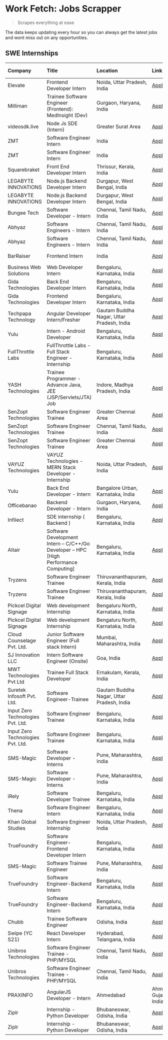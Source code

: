 # Work Fetch: Jobs Scrapper
> Scrapes everything at ease

The data keeps updating every hour so you can always get the latest jobs and wont miss out on any opportunities.

## SWE Internships
<!--START_SECTION:workfetch-->
| Company                           | Title                                                                               | Location                                  | Link                                                                                                                                                                                                                                                                                                           | Date Posted   |
|:----------------------------------|:------------------------------------------------------------------------------------|:------------------------------------------|:---------------------------------------------------------------------------------------------------------------------------------------------------------------------------------------------------------------------------------------------------------------------------------------------------------------|:--------------|
| Elevate                           | Frontend Developer Intern                                                           | Noida, Uttar Pradesh, India               | [Apply](https://in.linkedin.com/jobs/view/frontend-developer-intern-at-elevate-3840594170?position=10&pageNum=7&refId=KXUzdT48QtrEKWKGFYhESg%3D%3D&trackingId=pYZasKi%2BnzInkYFwgVtUuQ%3D%3D&trk=public_jobs_jserp-result_search-card)                                                                         | 2024-03-02    |
| Milliman                          | Trainee Software Engineer (Frontend): MedInsight (Dev)                              | Gurgaon, Haryana, India                   | [Apply](https://in.linkedin.com/jobs/view/trainee-software-engineer-frontend-medinsight-dev-at-milliman-3792874280?position=9&pageNum=0&refId=INucGx2jsZF8ovZ5QzlmAQ%3D%3D&trackingId=zGY%2BqVmoVY2cfZdQCZ%2FIYw%3D%3D&trk=public_jobs_jserp-result_search-card)                                               | 2024-03-01    |
| videosdk.live                     | Node Js SDE (Intern)                                                                | Greater Surat Area                        | [Apply](https://in.linkedin.com/jobs/view/node-js-sde-intern-at-videosdk-live-3843903369?position=36&pageNum=0&refId=INucGx2jsZF8ovZ5QzlmAQ%3D%3D&trackingId=HTY%2BJg13cWwyEok7meoJGw%3D%3D&trk=public_jobs_jserp-result_search-card)                                                                          | 2024-03-01    |
| ZMT                               | Software Engineer Intern                                                            | India                                     | [Apply](https://in.linkedin.com/jobs/view/software-engineer-intern-at-zmt-3840528433?position=57&pageNum=0&refId=INucGx2jsZF8ovZ5QzlmAQ%3D%3D&trackingId=oXhCbrEYkcp7tfB3vcB%2Btw%3D%3D&trk=public_jobs_jserp-result_search-card)                                                                              | 2024-03-01    |
| ZMT                               | Software Engineer Intern                                                            | India                                     | [Apply](https://in.linkedin.com/jobs/view/software-engineer-intern-at-zmt-3840528433?position=7&pageNum=5&refId=FmkYDCA%2FdHNELD8QXWGVvg%3D%3D&trackingId=oMA3unhmwqGETxlA5a1x6g%3D%3D&trk=public_jobs_jserp-result_search-card)                                                                               | 2024-03-01    |
| Squarebraket                      | Front End Developer Intern                                                          | Thrissur, Kerala, India                   | [Apply](https://in.linkedin.com/jobs/view/front-end-developer-intern-at-squarebraket-3838541191?position=15&pageNum=0&refId=INucGx2jsZF8ovZ5QzlmAQ%3D%3D&trackingId=sKm5JXXyr%2B1qMyRg0zoynQ%3D%3D&trk=public_jobs_jserp-result_search-card)                                                                   | 2024-02-29    |
| LEGABYTE INNOVATIONS              | Node.js Backend Developer Intern                                                    | Durgapur, West Bengal, India              | [Apply](https://in.linkedin.com/jobs/view/node-js-backend-developer-intern-at-legabyte-innovations-3842647664?position=53&pageNum=0&refId=INucGx2jsZF8ovZ5QzlmAQ%3D%3D&trackingId=Vsycl6gzMMMvAIWKt6Sk7Q%3D%3D&trk=public_jobs_jserp-result_search-card)                                                       | 2024-02-29    |
| LEGABYTE INNOVATIONS              | Node.js Backend Developer Intern                                                    | Durgapur, West Bengal, India              | [Apply](https://in.linkedin.com/jobs/view/node-js-backend-developer-intern-at-legabyte-innovations-3842647664?position=3&pageNum=5&refId=FmkYDCA%2FdHNELD8QXWGVvg%3D%3D&trackingId=JOASQI%2BpKjA2hkiu9f3cbQ%3D%3D&trk=public_jobs_jserp-result_search-card)                                                    | 2024-02-29    |
| Bungee Tech                       | Software Developer - Intern                                                         | Chennai, Tamil Nadu, India                | [Apply](https://in.linkedin.com/jobs/view/software-developer-intern-at-bungee-tech-3842220746?position=50&pageNum=0&refId=INucGx2jsZF8ovZ5QzlmAQ%3D%3D&trackingId=2xEM0FzJerBNzzmhI4FRKg%3D%3D&trk=public_jobs_jserp-result_search-card)                                                                       | 2024-02-28    |
| Abhyaz                            | Software Engineers - Intern                                                         | Chennai, Tamil Nadu, India                | [Apply](https://in.linkedin.com/jobs/view/software-engineers-intern-at-abhyaz-3842331306?position=59&pageNum=0&refId=INucGx2jsZF8ovZ5QzlmAQ%3D%3D&trackingId=R6T4VTv2%2FRiB0BuksDwpLg%3D%3D&trk=public_jobs_jserp-result_search-card)                                                                          | 2024-02-28    |
| Abhyaz                            | Software Engineers - Intern                                                         | Chennai, Tamil Nadu, India                | [Apply](https://in.linkedin.com/jobs/view/software-engineers-intern-at-abhyaz-3842331306?position=9&pageNum=5&refId=FmkYDCA%2FdHNELD8QXWGVvg%3D%3D&trackingId=FlKhNNTQk0DJQowxqd%2B%2FrA%3D%3D&trk=public_jobs_jserp-result_search-card)                                                                       | 2024-02-28    |
| BarRaiser                         | Frontend Intern                                                                     | India                                     | [Apply](https://in.linkedin.com/jobs/view/frontend-intern-at-barraiser-3830344799?position=5&pageNum=7&refId=KXUzdT48QtrEKWKGFYhESg%3D%3D&trackingId=YbaB3RWFwh6wVrjKA5p9cA%3D%3D&trk=public_jobs_jserp-result_search-card)                                                                                    | 2024-02-27    |
| Business Web Solutions            | Web Developer Intern                                                                | Bengaluru, Karnataka, India               | [Apply](https://in.linkedin.com/jobs/view/web-developer-intern-at-business-web-solutions-3839906144?position=19&pageNum=0&refId=INucGx2jsZF8ovZ5QzlmAQ%3D%3D&trackingId=%2BPcG3ScN%2Bt75f3WB6yNgaQ%3D%3D&trk=public_jobs_jserp-result_search-card)                                                             | 2024-02-26    |
| Gida Technologies                 | Back End Developer Intern                                                           | Bengaluru, Karnataka, India               | [Apply](https://in.linkedin.com/jobs/view/back-end-developer-intern-at-gida-technologies-3836849295?position=48&pageNum=0&refId=INucGx2jsZF8ovZ5QzlmAQ%3D%3D&trackingId=8hztyoFn8ufooFAbwzNfVA%3D%3D&trk=public_jobs_jserp-result_search-card)                                                                 | 2024-02-23    |
| Gida Technologies                 | Frontend Developer Intern                                                           | Bengaluru, Karnataka, India               | [Apply](https://in.linkedin.com/jobs/view/frontend-developer-intern-at-gida-technologies-3836040945?position=14&pageNum=0&refId=INucGx2jsZF8ovZ5QzlmAQ%3D%3D&trackingId=G8M0QnQ5pPbHLc6OKoBuTw%3D%3D&trk=public_jobs_jserp-result_search-card)                                                                 | 2024-02-21    |
| Techpapa Technology               | Angular Developer Intern/Fresher                                                    | Gautam Buddha Nagar, Uttar Pradesh, India | [Apply](https://in.linkedin.com/jobs/view/angular-developer-intern-fresher-at-techpapa-technology-3834305862?position=45&pageNum=0&refId=INucGx2jsZF8ovZ5QzlmAQ%3D%3D&trackingId=4UkgCz4WjFCwTX%2Fa%2BRYWMg%3D%3D&trk=public_jobs_jserp-result_search-card)                                                    | 2024-02-20    |
| Yulu                              | Intern - Android Developer                                                          | Bengaluru, Karnataka, India               | [Apply](https://in.linkedin.com/jobs/view/intern-android-developer-at-yulu-3834459982?position=46&pageNum=0&refId=INucGx2jsZF8ovZ5QzlmAQ%3D%3D&trackingId=wXfZYtvRfnfdTNwZsU83SQ%3D%3D&trk=public_jobs_jserp-result_search-card)                                                                               | 2024-02-19    |
| FullThrottle Labs                 | FullThrottle Labs - Full Stack Engineer - Internship                                | Bengaluru, Karnataka, India               | [Apply](https://in.linkedin.com/jobs/view/fullthrottle-labs-full-stack-engineer-internship-at-fullthrottle-labs-3829636016?position=44&pageNum=0&refId=INucGx2jsZF8ovZ5QzlmAQ%3D%3D&trackingId=Eb%2B8oqfP38ioifjq9eW4uw%3D%3D&trk=public_jobs_jserp-result_search-card)                                        | 2024-02-17    |
| YASH Technologies                 | Trainee Programmer - Advance Java, JEE (JSP/Servlets/JTA) Job                       | Indore, Madhya Pradesh, India             | [Apply](https://in.linkedin.com/jobs/view/trainee-programmer-advance-java-jee-jsp-servlets-jta-job-at-yash-technologies-3811759183?position=13&pageNum=0&refId=INucGx2jsZF8ovZ5QzlmAQ%3D%3D&trackingId=1unpZqXzU8qse%2BOXlKfr%2Bg%3D%3D&trk=public_jobs_jserp-result_search-card)                              | 2024-02-13    |
| SenZopt Technologies              | Software Engineer Trainee                                                           | Greater Chennai Area                      | [Apply](https://in.linkedin.com/jobs/view/software-engineer-trainee-at-senzopt-technologies-3827688781?position=31&pageNum=0&refId=INucGx2jsZF8ovZ5QzlmAQ%3D%3D&trackingId=7ZSmOjRpLpFJa0eqQ66NDg%3D%3D&trk=public_jobs_jserp-result_search-card)                                                              | 2024-02-12    |
| SenZopt Technologies              | Software Engineer Trainee                                                           | Chennai, Tamil Nadu, India                | [Apply](https://in.linkedin.com/jobs/view/software-engineer-trainee-at-senzopt-technologies-3827686880?position=41&pageNum=0&refId=INucGx2jsZF8ovZ5QzlmAQ%3D%3D&trackingId=afrcHcUAWu8w3p0%2FMm6OlQ%3D%3D&trk=public_jobs_jserp-result_search-card)                                                            | 2024-02-12    |
| SenZopt Technologies              | Software Engineer Trainee                                                           | Greater Chennai Area                      | [Apply](https://in.linkedin.com/jobs/view/software-engineer-trainee-at-senzopt-technologies-3827688781?position=6&pageNum=2&refId=tHoZUWJYMCtOZbQJFJAlgA%3D%3D&trackingId=%2BSv9BRDKRFKuf7u%2Fk%2Fjqdg%3D%3D&trk=public_jobs_jserp-result_search-card)                                                         | 2024-02-12    |
| VAYUZ Technologies                | VAYUZ Technologies - MERN Stack Developer - Internship                              | Noida, Uttar Pradesh, India               | [Apply](https://in.linkedin.com/jobs/view/vayuz-technologies-mern-stack-developer-internship-at-vayuz-technologies-3822619356?position=47&pageNum=0&refId=INucGx2jsZF8ovZ5QzlmAQ%3D%3D&trackingId=gTVc5pOGtYj%2FVWoShTUyhQ%3D%3D&trk=public_jobs_jserp-result_search-card)                                     | 2024-02-10    |
| Yulu                              | Back End Developer - Intern                                                         | Bangalore Urban, Karnataka, India         | [Apply](https://in.linkedin.com/jobs/view/back-end-developer-intern-at-yulu-3821682220?position=5&pageNum=0&refId=INucGx2jsZF8ovZ5QzlmAQ%3D%3D&trackingId=Nr24DYQFNnn95fm4Q0EbeQ%3D%3D&trk=public_jobs_jserp-result_search-card)                                                                               | 2024-02-04    |
| Officebanao                       | Backend Developer - Intern                                                          | Gurgaon, Haryana, India                   | [Apply](https://in.linkedin.com/jobs/view/backend-developer-intern-at-officebanao-3814263731?position=22&pageNum=0&refId=INucGx2jsZF8ovZ5QzlmAQ%3D%3D&trackingId=Fsfhwhu%2B6vSmMBxhz8%2FZ%2Fw%3D%3D&trk=public_jobs_jserp-result_search-card)                                                                  | 2024-01-31    |
| Infilect                          | SDE internship ( Backend )                                                          | Bengaluru, Karnataka, India               | [Apply](https://in.linkedin.com/jobs/view/sde-internship-backend-at-infilect-3815120558?position=23&pageNum=0&refId=INucGx2jsZF8ovZ5QzlmAQ%3D%3D&trackingId=vgaWXx41RRITMbosND8tQw%3D%3D&trk=public_jobs_jserp-result_search-card)                                                                             | 2024-01-25    |
| Altair                            | Software Development Intern – C/C++/Go Developer – HPC [High Performance Computing] | Bengaluru, Karnataka, India               | [Apply](https://in.linkedin.com/jobs/view/software-development-intern-%E2%80%93-c-c%2B%2B-go-developer-%E2%80%93-hpc-high-performance-computing-at-altair-3809167074?position=4&pageNum=7&refId=KXUzdT48QtrEKWKGFYhESg%3D%3D&trackingId=ZCmkhov2rNfD75ZNdQyDTA%3D%3D&trk=public_jobs_jserp-result_search-card) | 2024-01-19    |
| Tryzens                           | Software Engineer Trainee                                                           | Thiruvananthapuram, Kerala, India         | [Apply](https://in.linkedin.com/jobs/view/software-engineer-trainee-at-tryzens-3809363491?position=34&pageNum=0&refId=INucGx2jsZF8ovZ5QzlmAQ%3D%3D&trackingId=fDvvPEgfIlreTplZFUwQqA%3D%3D&trk=public_jobs_jserp-result_search-card)                                                                           | 2024-01-18    |
| Tryzens                           | Software Engineer Trainee                                                           | Thiruvananthapuram, Kerala, India         | [Apply](https://in.linkedin.com/jobs/view/software-engineer-trainee-at-tryzens-3809363491?position=9&pageNum=2&refId=tHoZUWJYMCtOZbQJFJAlgA%3D%3D&trackingId=J%2Fd4JnYcruC2AXfOCxn0zQ%3D%3D&trk=public_jobs_jserp-result_search-card)                                                                          | 2024-01-18    |
| Pickcel Digital Signage           | Web development Internship                                                          | Bengaluru North, Karnataka, India         | [Apply](https://in.linkedin.com/jobs/view/web-development-internship-at-pickcel-digital-signage-3826062393?position=54&pageNum=0&refId=INucGx2jsZF8ovZ5QzlmAQ%3D%3D&trackingId=Y%2BWKoplx%2FoMBjyOAa1YEWw%3D%3D&trk=public_jobs_jserp-result_search-card)                                                      | 2024-01-15    |
| Pickcel Digital Signage           | Web development Internship                                                          | Bengaluru North, Karnataka, India         | [Apply](https://in.linkedin.com/jobs/view/web-development-internship-at-pickcel-digital-signage-3826062393?position=4&pageNum=5&refId=FmkYDCA%2FdHNELD8QXWGVvg%3D%3D&trackingId=1N0nJjX3RA0QOGCmMc%2B8ag%3D%3D&trk=public_jobs_jserp-result_search-card)                                                       | 2024-01-15    |
| Cloud Counselage Pvt. Ltd.        | Junior Software Engineer (Full stack Intern)                                        | Mumbai, Maharashtra, India                | [Apply](https://in.linkedin.com/jobs/view/junior-software-engineer-full-stack-intern-at-cloud-counselage-pvt-ltd-3803132814?position=24&pageNum=0&refId=INucGx2jsZF8ovZ5QzlmAQ%3D%3D&trackingId=u%2BuLHk0f8mP3%2BhI9D%2FCxIw%3D%3D&trk=public_jobs_jserp-result_search-card)                                   | 2024-01-11    |
| SJ Innovation LLC                 | Intern Software Engineer (Onsite)                                                   | Goa, India                                | [Apply](https://in.linkedin.com/jobs/view/intern-software-engineer-onsite-at-sj-innovation-llc-3799959011?position=39&pageNum=0&refId=INucGx2jsZF8ovZ5QzlmAQ%3D%3D&trackingId=n5Ghn1FSptq6J9rpcyP%2FuA%3D%3D&trk=public_jobs_jserp-result_search-card)                                                         | 2024-01-11    |
| MWT Technologies Pvt Ltd          | Trainee Full Stack Developer                                                        | Ernakulam, Kerala, India                  | [Apply](https://in.linkedin.com/jobs/view/trainee-full-stack-developer-at-mwt-technologies-pvt-ltd-3800921715?position=3&pageNum=0&refId=INucGx2jsZF8ovZ5QzlmAQ%3D%3D&trackingId=RsETlE2lyPUmqCQSr3UUQg%3D%3D&trk=public_jobs_jserp-result_search-card)                                                        | 2024-01-09    |
| Suretek Infosoft Pvt. Ltd.        | Software Engineer-Trainee                                                           | Gautam Buddha Nagar, Uttar Pradesh, India | [Apply](https://in.linkedin.com/jobs/view/software-engineer-trainee-at-suretek-infosoft-pvt-ltd-3800934643?position=16&pageNum=0&refId=INucGx2jsZF8ovZ5QzlmAQ%3D%3D&trackingId=kLUnmEMG8imwc4IcC8W1%2Fg%3D%3D&trk=public_jobs_jserp-result_search-card)                                                        | 2024-01-09    |
| Input Zero Technologies Pvt. Ltd. | Software Engineer Trainee                                                           | Bengaluru, Karnataka, India               | [Apply](https://in.linkedin.com/jobs/view/software-engineer-trainee-at-input-zero-technologies-pvt-ltd-3800927643?position=30&pageNum=0&refId=INucGx2jsZF8ovZ5QzlmAQ%3D%3D&trackingId=Vp0GPmgDVr1KcoqtZaBZ8w%3D%3D&trk=public_jobs_jserp-result_search-card)                                                   | 2024-01-09    |
| Input Zero Technologies Pvt. Ltd. | Software Engineer Trainee                                                           | Bengaluru, Karnataka, India               | [Apply](https://in.linkedin.com/jobs/view/software-engineer-trainee-at-input-zero-technologies-pvt-ltd-3800927643?position=5&pageNum=2&refId=tHoZUWJYMCtOZbQJFJAlgA%3D%3D&trackingId=5sh2ujqeEK%2FPKxxHpZfxAQ%3D%3D&trk=public_jobs_jserp-result_search-card)                                                  | 2024-01-09    |
| SMS-Magic                         | Software Developer -Interns                                                         | Pune, Maharashtra, India                  | [Apply](https://in.linkedin.com/jobs/view/software-developer-interns-at-sms-magic-3799485343?position=32&pageNum=0&refId=INucGx2jsZF8ovZ5QzlmAQ%3D%3D&trackingId=MWQBMODTZVd7BKtyKR9u0g%3D%3D&trk=public_jobs_jserp-result_search-card)                                                                        | 2024-01-05    |
| SMS-Magic                         | Software Developer -Interns                                                         | Pune, Maharashtra, India                  | [Apply](https://in.linkedin.com/jobs/view/software-developer-interns-at-sms-magic-3799485343?position=7&pageNum=2&refId=tHoZUWJYMCtOZbQJFJAlgA%3D%3D&trackingId=DTbdLgy1sv0n1%2FhRsycv3w%3D%3D&trk=public_jobs_jserp-result_search-card)                                                                       | 2024-01-05    |
| iRely                             | Software Developer Trainee                                                          | Bengaluru, Karnataka, India               | [Apply](https://in.linkedin.com/jobs/view/software-developer-trainee-at-irely-3801577534?position=8&pageNum=0&refId=INucGx2jsZF8ovZ5QzlmAQ%3D%3D&trackingId=8LfTyj1V7u6UO3mrdHfOvQ%3D%3D&trk=public_jobs_jserp-result_search-card)                                                                             | 2023-12-22    |
| Thena                             | Software Engineer Intern                                                            | Bengaluru, Karnataka, India               | [Apply](https://in.linkedin.com/jobs/view/software-engineer-intern-at-thena-3778731751?position=11&pageNum=0&refId=INucGx2jsZF8ovZ5QzlmAQ%3D%3D&trackingId=s0nVaD6iz7St4lrEWvbvxQ%3D%3D&trk=public_jobs_jserp-result_search-card)                                                                              | 2023-12-05    |
| Khan Global Studies               | Software Engineer Internship                                                        | Noida, Uttar Pradesh, India               | [Apply](https://in.linkedin.com/jobs/view/software-engineer-internship-at-khan-global-studies-3766942197?position=42&pageNum=0&refId=INucGx2jsZF8ovZ5QzlmAQ%3D%3D&trackingId=t6tguKTwXXaqBUOYavuhPA%3D%3D&trk=public_jobs_jserp-result_search-card)                                                            | 2023-11-27    |
| TrueFoundry                       | Software Engineer- Frontend Developer Intern                                        | Bengaluru, Karnataka, India               | [Apply](https://in.linkedin.com/jobs/view/software-engineer-frontend-developer-intern-at-truefoundry-3790095058?position=10&pageNum=0&refId=INucGx2jsZF8ovZ5QzlmAQ%3D%3D&trackingId=GnLeQZYzK8hY3WFIFz4vIg%3D%3D&trk=public_jobs_jserp-result_search-card)                                                     | 2023-11-24    |
| SMS-Magic                         | Software Trainee Engineer                                                           | Pune, Maharashtra, India                  | [Apply](https://in.linkedin.com/jobs/view/software-trainee-engineer-at-sms-magic-3761409781?position=26&pageNum=0&refId=INucGx2jsZF8ovZ5QzlmAQ%3D%3D&trackingId=gqRlTw%2BLPVXkSovpCBPBSg%3D%3D&trk=public_jobs_jserp-result_search-card)                                                                       | 2023-11-16    |
| TrueFoundry                       | Software Engineer-Backend Intern                                                    | Bengaluru, Karnataka, India               | [Apply](https://in.linkedin.com/jobs/view/software-engineer-backend-intern-at-truefoundry-3779508170?position=29&pageNum=0&refId=INucGx2jsZF8ovZ5QzlmAQ%3D%3D&trackingId=EDGLY1%2BoQs9fMdElRng0bA%3D%3D&trk=public_jobs_jserp-result_search-card)                                                              | 2023-11-10    |
| TrueFoundry                       | Software Engineer-Backend Intern                                                    | Bengaluru, Karnataka, India               | [Apply](https://in.linkedin.com/jobs/view/software-engineer-backend-intern-at-truefoundry-3779508170?position=4&pageNum=2&refId=tHoZUWJYMCtOZbQJFJAlgA%3D%3D&trackingId=fQQmtztxesXi39neP49B8Q%3D%3D&trk=public_jobs_jserp-result_search-card)                                                                 | 2023-11-10    |
| Chubb                             | Trainee Software Engineer                                                           | Odisha, India                             | [Apply](https://in.linkedin.com/jobs/view/trainee-software-engineer-at-chubb-3756335100?position=6&pageNum=7&refId=KXUzdT48QtrEKWKGFYhESg%3D%3D&trackingId=EJTtXZSwEbNPWl9CJt%2FG7g%3D%3D&trk=public_jobs_jserp-result_search-card)                                                                            | 2023-11-02    |
| Swipe (YC S21)                    | React Developer Intern                                                              | Hyderabad, Telangana, India               | [Apply](https://in.linkedin.com/jobs/view/react-developer-intern-at-swipe-yc-s21-3737600089?position=12&pageNum=0&refId=INucGx2jsZF8ovZ5QzlmAQ%3D%3D&trackingId=%2FTngKbITdtyRPSK8Jn0%2BYA%3D%3D&trk=public_jobs_jserp-result_search-card)                                                                     | 2023-10-13    |
| Unibros Technologies              | Software Engineer Trainee - PHP/MYSQL                                               | Chennai, Tamil Nadu, India                | [Apply](https://in.linkedin.com/jobs/view/software-engineer-trainee-php-mysql-at-unibros-technologies-3656599241?position=35&pageNum=0&refId=INucGx2jsZF8ovZ5QzlmAQ%3D%3D&trackingId=UEX17X%2FpIRdS5jBiiWI7GA%3D%3D&trk=public_jobs_jserp-result_search-card)                                                  | 2023-06-12    |
| Unibros Technologies              | Software Engineer Trainee - PHP/MYSQL                                               | Chennai, Tamil Nadu, India                | [Apply](https://in.linkedin.com/jobs/view/software-engineer-trainee-php-mysql-at-unibros-technologies-3656599241?position=10&pageNum=2&refId=tHoZUWJYMCtOZbQJFJAlgA%3D%3D&trackingId=8v1yn5GUrUl5wMDoep4p9g%3D%3D&trk=public_jobs_jserp-result_search-card)                                                    | 2023-06-12    |
| PRAXINFO                          | AngularJS Developer - Intern | Ahmedabad                                            | Ahmedabad, Gujarat, India                 | [Apply](https://in.linkedin.com/jobs/view/angularjs-developer-intern-ahmedabad-at-praxinfo-3656594961?position=2&pageNum=7&refId=KXUzdT48QtrEKWKGFYhESg%3D%3D&trackingId=o3CGnQ7p9MA8u6JWQGCUyg%3D%3D&trk=public_jobs_jserp-result_search-card)                                                                | 2023-06-12    |
| Ziplr                             | Internship - Python Developer                                                       | Bhubaneswar, Odisha, India                | [Apply](https://in.linkedin.com/jobs/view/internship-python-developer-at-ziplr-3645677592?position=52&pageNum=0&refId=INucGx2jsZF8ovZ5QzlmAQ%3D%3D&trackingId=Gt1mGsB%2Fw98GDb%2BD0sSYOg%3D%3D&trk=public_jobs_jserp-result_search-card)                                                                       | 2023-06-02    |
| Ziplr                             | Internship - Python Developer                                                       | Bhubaneswar, Odisha, India                | [Apply](https://in.linkedin.com/jobs/view/internship-python-developer-at-ziplr-3645677592?position=2&pageNum=5&refId=FmkYDCA%2FdHNELD8QXWGVvg%3D%3D&trackingId=PmmnaDnHukgZJMj9Tl5vYg%3D%3D&trk=public_jobs_jserp-result_search-card)                                                                          | 2023-06-02    |
<!--END_SECTION:workfetch-->
